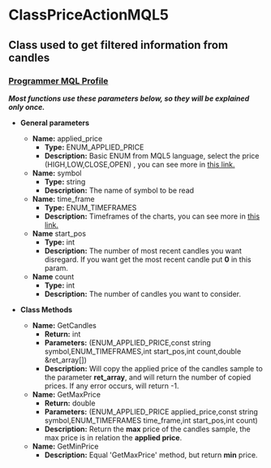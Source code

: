 # ClassPriceActionMQL5
## Class used to get filtered information from candles
### [Programmer MQL Profile](https://www.mql5.com/pt/users/rafaelfp)

***Most functions use these parameters below, so they will be explained only once.***

* **General parameters**
  * **Name:** applied_price 
    * **Type:** ENUM_APPLIED_PRICE
    * **Description:** Basic ENUM from MQL5 language, select the price (HIGH,LOW,CLOSE,OPEN) , you can see more in [this link.](https://www.mql5.com/en/docs/constants/indicatorconstants/prices)
  * **Name:** symbol
    * **Type:** string
    * **Description:** The name of symbol to be read
  * **Name:** time_frame
    * **Type:** ENUM_TIMEFRAMES  
    * **Description:** Timeframes of the charts, you can see more in [this link.](https://www.mql5.com/en/docs/constants/chartconstants/enum_timeframes)
  * **Name** start_pos
    * **Type:** int
    * **Description:** The number of most recent candles you want disregard. If you want get the most recent candle put **0** in this param.
  * **Name** count
    * **Type:** int
    * **Description:** The number of candles you want to consider.

* **Class Methods**
  * **Name:** GetCandles
    * **Return:** int 
    * **Parameters:** (ENUM_APPLIED_PRICE,const string symbol,ENUM_TIMEFRAMES,int start_pos,int count,double &ret_array[])
    * **Description:** Will copy the applied price of the candles sample to the parameter **ret_array**, and will return the number of copied prices. If any error occurs, will return -1.
  * **Name:** GetMaxPrice
    * **Return:** double
    * **Parameters:** (ENUM_APPLIED_PRICE applied_price,const string symbol,ENUM_TIMEFRAMES time_frame,int start_pos,int count) 
    * **Description:** Return the **max** price of the candles sample, the max price is in relation the **applied price**.
  * **Name:** GetMinPrice
    * **Description:** Equal 'GetMaxPrice' method, but return **min** price.
  
